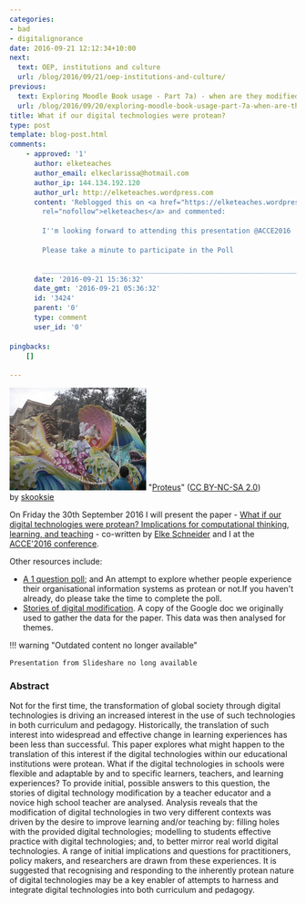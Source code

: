 ```yaml
---
categories:
- bad
- digitalignorance
date: 2016-09-21 12:12:34+10:00
next:
  text: OEP, institutions and culture
  url: /blog/2016/09/21/oep-institutions-and-culture/
previous:
  text: Exploring Moodle Book usage - Part 7a) - when are they modified
  url: /blog/2016/09/20/exploring-moodle-book-usage-part-7a-when-are-they-modified/
title: What if our digital technologies were protean?
type: post
template: blog-post.html
comments:
    - approved: '1'
      author: elketeaches
      author_email: elkeclarissa@hotmail.com
      author_ip: 144.134.192.120
      author_url: http://elketeaches.wordpress.com
      content: 'Reblogged this on <a href="https://elketeaches.wordpress.com/2016/09/21/what-if-our-digital-technologies-were-protean/"
        rel="nofollow">elketeaches</a> and commented:
    
        I''m looking forward to attending this presentation @ACCE2016
    
        Please take a minute to participate in the Poll
    
        ______________________________________________________________________'
      date: '2016-09-21 15:36:32'
      date_gmt: '2016-09-21 05:36:32'
      id: '3424'
      parent: '0'
      type: comment
      user_id: '0'
    
pingbacks:
    []
    
---
```

[![Proteus by skooksie, on Flickr](images/16539525746_c241fd7be8_m.jpg "Proteus by skooksie, on Flickr")](https://www.flickr.com/photos/skooksie/16539525746/) "[Proteus](https://www.flickr.com/photos/skooksie/16539525746/)" ([CC BY-NC-SA 2.0](https://creativecommons.org/licenses/by-nc-sa/2.0/)) by [skooksie](https://www.flickr.com/people/skooksie/)

On Friday the 30th September 2016 I will present the paper - [What if our digital technologies were protean? Implications for computational thinking, learning, and teaching](/blog/2016/02/02/what-if-our-digital-technologies-were-protean-implications-for-computational-thinking-learning-and-teaching/) - co-written by [Elke Schneider](http://elketeaches.wordpress.com/) and I at the [ACCE'2016 conference](http://www.aomevents.com/ACCE2016).

Other resources include:

- [A 1 question poll](/blog/2016/09/20/your-experience-of-institutional-digital-technology/); and An attempt to explore whether people experience their organisational information systems as protean or not.If you haven't already, do please take the time to complete the poll.
- [Stories of digital modification](https://docs.google.com/document/d/1Npouuf0UwaPoqsAtxVikk8i4yR8zUok_1-GAyTYCskE/edit?usp=sharing). A copy of the Google doc we originally used to gather the data for the paper. This data was then analysed for themes.


!!! warning "Outdated content no longer available"

    Presentation from Slideshare no long available


### Abstract

Not for the first time, the transformation of global society through digital technologies is driving an increased interest in the use of such technologies in both curriculum and pedagogy. Historically, the translation of such interest into widespread and effective change in learning experiences has been less than successful. This paper explores what might happen to the translation of this interest if the digital technologies within our educational institutions were protean. What if the digital technologies in schools were flexible and adaptable by and to specific learners, teachers, and learning experiences? To provide initial, possible answers to this question, the stories of digital technology modification by a teacher educator and a novice high school teacher are analysed. Analysis reveals that the modification of digital technologies in two very different contexts was driven by the desire to improve learning and/or teaching by: filling holes with the provided digital technologies; modelling to students effective practice with digital technologies; and, to better mirror real world digital technologies. A range of initial implications and questions for practitioners, policy makers, and researchers are drawn from these experiences. It is suggested that recognising and responding to the inherently protean nature of digital technologies may be a key enabler of attempts to harness and integrate digital technologies into both curriculum and pedagogy.